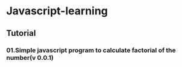 # Javascript-learning

## Tutorial

### 01.Simple javascript program to calculate factorial of the number(v 0.0.1)

